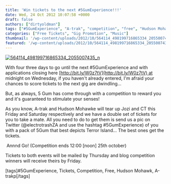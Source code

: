 ```yaml
---
title: 'Win tickets to the next #5GumExperience!!!'
date: Wed, 24 Oct 2012 10:07:58 +0000
draft: false
authors: ["dirtyoldman"]
tags: ["#5GumExperience", "A-trak", "competition", "free", "Hudson Mohawk", "Tickets"]
categories: ["Free Tickets", "Gig Promotion", "Music"]
thumbnail: '/wp-content/uploads/2012/10/564114_498199716865334_2055007435_n-150x150.jpg'
featured: '/wp-content/uploads/2012/10/564114_498199716865334_2055007435_n-304x190.jpg'
---
```


[![](/wp-content/uploads/2012/10/564114_498199716865334_2055007435_n-e1351073165173.jpg "564114_498199716865334_2055007435_n")](/2012/10/24/win-tickets-to-the-next-5gumexperience/564114_498199716865334_2055007435_n/)

With four three days to go until the next #5GumExperience and with applications closing here [http://bit.ly/W0z7tV](http://bit.ly/W0z7tV) at midnight on Wednesday, if you haven't already entered, I'm afraid your chances to score tickets to the next gig are dwindling…

But, as always, 5 Gum has come through with a competition to reward you and it's guaranteed to stimulate your senses!

As you know, A-trak and Hudson Mohawke will tear up Jozi and CT this Friday and Saturday respectively and we have a double set of tickets for you to take a mate. All you need to do to get them is send us a pic on Twitter (@electrotrashZA and use the hashtag #5GumExperience) of you with a pack of 5Gum that best depicts Terror Island… The best ones get the tickets.

 Annnd Go! (Competition ends 12:00 \[noon\] 25th october)

Tickets to both events will be mailed by Thursday and blog competition winners will receive theirs by Friday.

\[tags\]#5GumExperience, Tickets, Competition, Free, Hudson Mohawk, A-trakp\[/tags\]